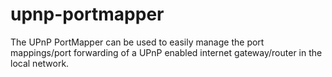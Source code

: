 upnp-portmapper
===============

The UPnP PortMapper can be used to easily manage the port mappings/port forwarding of a UPnP enabled internet gateway/router in the local network.
